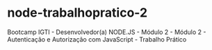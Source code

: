 # node-trabalhopratico-2
Bootcamp IGTI - Desenvolvedor(a) NODE.JS - Módulo 2 - Módulo 2 - Autenticação e Autorização com JavaScript - Trabalho Prático
